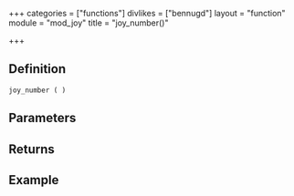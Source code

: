 +++
categories = ["functions"]
divlikes = ["bennugd"]
layout = "function"
module = "mod_joy"
title = "joy_number()"

+++

## Definition

    joy_number ( )

## Parameters

## Returns

## Example
